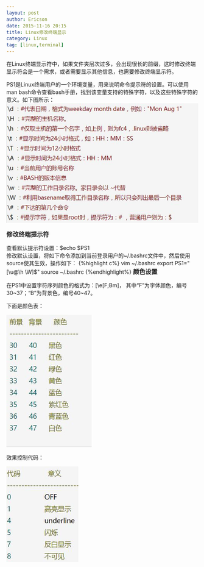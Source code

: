 ```yaml
---
layout: post
author: Ericson
date: 2015-11-16 20:15
title: Linux修改终端显示
category: Linux
tag: [linux,terminal]
---
```


在Linux终端显示符中，如果文件夹层次过多，会出现很长的前缀，这时修改终端显示符会是一个需求，或者需要显示其他信息，也需要修改终端显示符。

PS1是Linux终端用户的一个环境变量，用来说明命令提示符的设置。可以使用man bash命令查看bash手册，找到该变量支持的特殊字符，以及这些特殊字符的意义。如下图所示：
![PS1](/public/img/linux/manps1.jpg)

<font size="3"><b>修改终端提示符</b></font>

查看默认提示符设置：$echo $PS1 <br/>
修改默认设置，将如下命令添加到当前登录用户的~/.bashrc文件中，然后使用source使其生效，操作如下：
{%highlight c%}
vim ~/.bashrc
export PS1="[\u@\h \W]\$"
source ~/.bashrc
{%endhighlight%}
<font size="3"><b>颜色设置</b></font>

在PS1中设置字符序列颜色的格式为：[\e[F;Bm]，
其中“F”为字体颜色，编号30~37；“B”为背景色，编号40~47。

下面是颜色表：<br/>

<div align="left">
	<img src="/public/img/linux/colorps1.jpg">
</div>

效果控制代码：

<div>
	<img src="/public/img/linux/factps1.jpg">
</div>